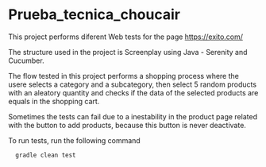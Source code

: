 # Prueba_tecnica_choucair
This project performs diferent Web tests for the page https://exito.com/

The structure used in the project is Screenplay using Java - Serenity and Cucumber.

The flow tested in this project performs a shopping process where the usere selects a category and a subcategory, then select 5 random products with an aleatory quantity and checks if the data of the selected products are equals in the shopping cart.

Sometimes the tests can fail due to a inestability in the product page related with the button to add products, because this button is never deactivate.

To run tests, run the following command

```bash
  gradle clean test
```
